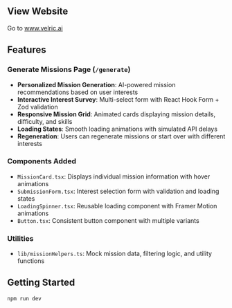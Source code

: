 ## View Website
Go to www.velric.ai 

## Features

### Generate Missions Page (`/generate`)
- **Personalized Mission Generation**: AI-powered mission recommendations based on user interests
- **Interactive Interest Survey**: Multi-select form with React Hook Form + Zod validation
- **Responsive Mission Grid**: Animated cards displaying mission details, difficulty, and skills
- **Loading States**: Smooth loading animations with simulated API delays
- **Regeneration**: Users can regenerate missions or start over with different interests

### Components Added
- `MissionCard.tsx`: Displays individual mission information with hover animations
- `SubmissionForm.tsx`: Interest selection form with validation and loading states
- `LoadingSpinner.tsx`: Reusable loading component with Framer Motion animations
- `Button.tsx`: Consistent button component with multiple variants

### Utilities
- `lib/missionHelpers.ts`: Mock mission data, filtering logic, and utility functions

## Getting Started
```bash
npm run dev

